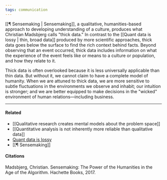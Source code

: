 ```yaml
---
tags: communication
---
```


[[¶ Sensemaking | Sensemaking]], a qualitative, humanities-based approach to developing understanding of a culture, produces what Christian Madsbjerg calls "thick data." In contrast to the [[Quant data is lossy | thin, broad data]] produced by more scientific approaches, thick data goes below the surface to find the rich context behind facts. Beyond observing that an event occurred, thick data includes information on what the experience of the event feels like or means to a culture or population, and how they relate to it.

Thick data is often overlooked because it is less universally applicable than thin data. But without it, we cannot claim to have a complete model of humanity. When we are attuned to thick data, we are more sensitive to subtle fluctuations in the environments we observe and inhabit; our intuition is stronger; and we are better equipped to make decisions in the "wicked" environment of human relations—including business.

---

#### Related

- [[Qualitative research creates mental models about the problem space]]
- [[Quantitative analysis is not inherently more reliable than qualitative data]]
- [Quant data is lossy](https://publish.obsidian.md/mobydiction/notes/Quant+data+is+lossy)
- [[¶ Sensemaking]]

#### Citations

Madsbjerg, Christian. Sensemaking: The Power of the Humanities in the Age of the Algorithm. Hachette Books, 2017.